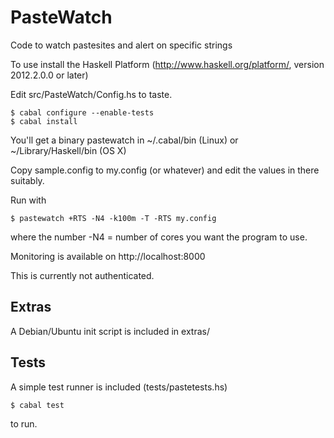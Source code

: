 PasteWatch
==========


Code to watch pastesites and alert on specific strings

To use install the Haskell Platform (http://www.haskell.org/platform/, version 2012.2.0.0 or later)

Edit src/PasteWatch/Config.hs to taste.
```
$ cabal configure --enable-tests
$ cabal install
```
You'll get a binary pastewatch in ~/.cabal/bin (Linux) or ~/Library/Haskell/bin (OS X)

Copy sample.config to my.config (or whatever) and edit the values in there suitably.

Run with
```
$ pastewatch +RTS -N4 -k100m -T -RTS my.config
```
where the number -N4 = number of cores you want the program to use.

Monitoring is available on http://localhost:8000

This is currently not authenticated.

Extras
------

A Debian/Ubuntu init script is included in extras/

Tests
-----

A simple test runner is included (tests/pastetests.hs)
```
$ cabal test
```
to run.


